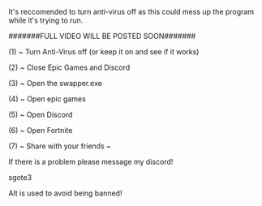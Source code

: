 It's reccomended to turn anti-virus off as this could mess up the program while it's trying to run. 

#######FULL VIDEO WILL BE POSTED SOON#######


(1) ~ Turn Anti-Virus off (or keep it on and see if it works) 

(2) ~ Close Epic Games and Discord 

(3) ~ Open the swapper.exe

(4) ~ Open epic games 

(5) ~ Open Discord 

(6) ~ Open Fortnite

(7) ~ Share with your friends ~ 


If there is a problem please message my discord! 

sgote3 

Alt is used to avoid being banned!
